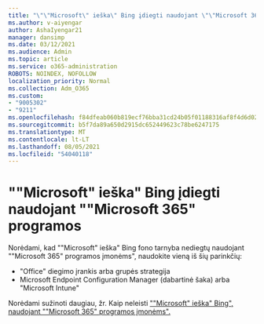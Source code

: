 ```yaml
---
title: "\"\"Microsoft\" ieška\" Bing įdiegti naudojant \"\"Microsoft 365\" programos"
ms.author: v-aiyengar
author: AshaIyengar21
manager: dansimp
ms.date: 03/12/2021
ms.audience: Admin
ms.topic: article
ms.service: o365-administration
ROBOTS: NOINDEX, NOFOLLOW
localization_priority: Normal
ms.collection: Adm_O365
ms.custom:
- "9005302"
- "9211"
ms.openlocfilehash: f84dfeab060b819ecf76bba31cd24b05f01188316af8f4d6d02e205f8dd18b97
ms.sourcegitcommit: b5f7da89a650d2915dc652449623c78be6247175
ms.translationtype: MT
ms.contentlocale: lt-LT
ms.lasthandoff: 08/05/2021
ms.locfileid: "54040118"
---
```

# <a name="prevent-microsoft-search-in-bing-from-installing-with-microsoft-365-apps"></a>""Microsoft" ieška" Bing įdiegti naudojant ""Microsoft 365" programos

Norėdami, kad ""Microsoft" ieška" Bing fono tarnyba nediegtų naudojant ""Microsoft 365" programos įmonėms", naudokite vieną iš šių parinkčių:

- "Office" diegimo įrankis arba grupės strategija
- Microsoft Endpoint Configuration Manager (dabartinė šaka) arba "Microsoft Intune"

Norėdami sužinoti daugiau, žr. Kaip neleisti [""Microsoft" ieška" Bing", naudojant ""Microsoft 365" programos įmonėms".](https://go.microsoft.com/fwlink/?linkid=2151946)

